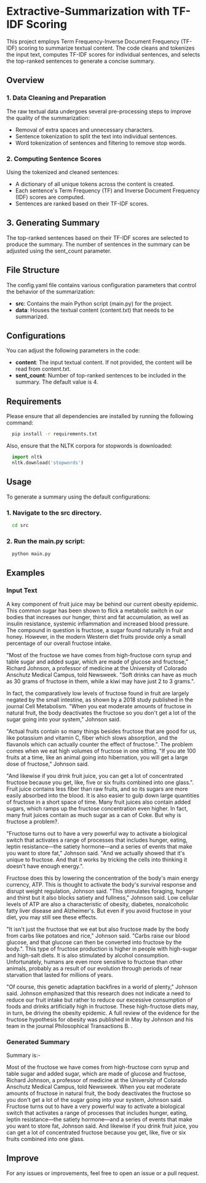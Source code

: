# Extractive-Summarization with TF-IDF Scoring

This project employs Term Frequency-Inverse Document Frequency (TF-IDF) scoring to summarize textual content. The code cleans and tokenizes the input text, computes TF-IDF scores for individual sentences, and selects the top-ranked sentences to generate a concise summary.



## Overview

### 1. Data Cleaning and Preparation

The raw textual data undergoes several pre-processing steps to improve the quality of the summarization:

* Removal of extra spaces and unnecessary characters.
* Sentence tokenization to split the text into individual sentences.
* Word tokenization of sentences and filtering to remove stop words.

### 2. Computing Sentence Scores

Using the tokenized and cleaned sentences:

* A dictionary of all unique tokens across the content is created.
* Each sentence's Term Frequency (TF) and Inverse Document Frequency (IDF) scores are computed.
* Sentences are ranked based on their TF-IDF scores.

## 3. Generating Summary

The top-ranked sentences based on their TF-IDF scores are selected to produce the summary. The number of sentences in the summary can be adjusted using the sent_count parameter.

## File Structure

The config.yaml file contains various configuration parameters that control the behavior of the summarization:

* __src__: Contains the main Python script (main.py) for the project.
* __data__: Houses the textual content (content.txt) that needs to be summarized.


## Configurations

You can adjust the following parameters in the code:

* __content__: The input textual content. If not provided, the content will be read from content.txt.
* __sent_count__: Number of top-ranked sentences to be included in the summary. The default value is 4.

## Requirements

Please ensure that all dependencies are installed by running the following command:

```bash
  pip install -r requirements.txt
```
Also, ensure that the NLTK corpora for stopwords is downloaded:
```python
  import nltk
  nltk.download('stopwords')
```

## Usage

To generate a summary using the default configurations:
### 1. Navigate to the src directory.

```bash
  cd src
```
### 2. Run the main.py script:

```bash
  python main.py
```
## Examples
### Input Text

A key component of fruit juice may be behind our current obesity epidemic. This common sugar has been shown to flick a metabolic switch in our bodies that increases our hunger, thirst and fat accumulation, as well as insulin resistance, systemic inflammation and increased blood pressure. The compound in question is fructose, a sugar found naturally in fruit and honey. However, in the modern Western diet fruits provide only a small percentage of our overall fructose intake. 

"Most of the fructose we have comes from high-fructose corn syrup and table sugar and added sugar, which are made of glucose and fructose," Richard Johnson, a professor of medicine at the University of Colorado Anschutz Medical Campus, told Newsweek. "Soft drinks can have as much as 30 grams of fructose in them, while a kiwi may have just 2 to 3 grams.". 

In fact, the comparatively low levels of fructose found in fruit are largely negated by the small intestine, as shown by a 2018 study published in the journal Cell Metabolism. "When you eat moderate amounts of fructose in natural fruit, the body deactivates the fructose so you don't get a lot of the sugar going into your system," Johnson said. 

"Actual fruits contain so many things besides fructose that are good for us, like potassium and vitamin C, fiber which slows absorption, and the flavanols which can actually counter the effect of fructose.". The problem comes when we eat high volumes of fructose in one sitting. "If you ate 100 fruits at a time, like an animal going into hibernation, you will get a large dose of fructose," Johnson said. 

"And likewise if you drink fruit juice, you can get a lot of concentrated fructose because you get, like, five or six fruits combined into one glass.". Fruit juice contains less fiber than raw fruits, and so its sugars are more easily absorbed into the blood. It is also easier to gulp down large quantities of fructose in a short space of time. Many fruit juices also contain added sugars, which ramps up the fructose concentration even higher. In fact, many fruit juices contain as much sugar as a can of Coke. But why is fructose a problem?. 

"Fructose turns out to have a very powerful way to activate a biological switch that activates a range of processes that includes hunger, eating, leptin resistance—the satiety hormone—and a series of events that make you want to store fat," Johnson said. "And we actually showed that it's unique to fructose. And that it works by tricking the cells into thinking it doesn't have enough energy.". 

Fructose does this by lowering the concentration of the body's main energy currency, ATP. This is thought to activate the body's survival response and disrupt weight regulation, Johnson said. "This stimulates foraging, hunger and thirst but it also blocks satiety and fullness," Johnson said. Low cellular levels of ATP are also a characteristic of obesity, diabetes, nonalcoholic fatty liver disease and Alzheimer's. But even if you avoid fructose in your diet, you may still see these effects. 

"It isn't just the fructose that we eat but also fructose made by the body from carbs like potatoes and rice," Johnson said. "Carbs raise our blood glucose, and that glucose can then be converted into fructose by the body.". This type of fructose production is higher in people with high-sugar and high-salt diets. It is also stimulated by alcohol consumption. Unfortunately, humans are even more sensitive to fructose than other animals, probably as a result of our evolution through periods of near starvation that lasted for millions of years. 

"Of course, this genetic adaptation backfires in a world of plenty," Johnson said. Johnson emphasized that this research does not indicate a need to reduce our fruit intake but rather to reduce our excessive consumption of foods and drinks artificially high in fructose. These high-fructose diets may, in turn, be driving the obesity epidemic. A full review of the evidence for the fructose hypothesis for obesity was published in May by Johnson and his team in the journal Philosophical Transactions B. .

### Generated Summary

Summary is:- 

Most of the fructose we have comes from high-fructose corn syrup and table sugar and added sugar, which are made of glucose and fructose, Richard Johnson, a professor of medicine at the University of Colorado Anschutz Medical Campus, told Newsweek. When you eat moderate amounts of fructose in natural fruit, the body deactivates the fructose so you don't get a lot of the sugar going into your system, Johnson said. Fructose turns out to have a very powerful way to activate a biological switch that activates a range of processes that includes hunger, eating, leptin resistance—the satiety hormone—and a series of events that make you want to store fat, Johnson said. And likewise if you drink fruit juice, you can get a lot of concentrated fructose because you get, like, five or six fruits combined into one glass.


## Improve

For any issues or improvements, feel free to open an issue or a pull request.
